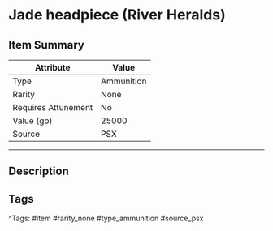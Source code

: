 # Jade headpiece (River Heralds)

## Item Summary

| Attribute            | Value                        |
|----------------------|------------------------------|
| Type                 | Ammunition |
| Rarity               | None             |
| Requires Attunement  | No                |
| Value (gp)           | 25000    |
| Source               | PSX |

---

## Description



## Tags

^Tags: #item #rarity_none #type_ammunition #source_psx